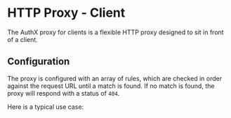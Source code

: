 # HTTP Proxy - Client

The AuthX proxy for clients is a flexible HTTP proxy designed to sit in front of a client.

## Configuration

The proxy is configured with an array of rules, which are checked in order against the request URL until a match is found. If no match is found, the proxy will respond with a status of `404`.

Here is a typical use case:
